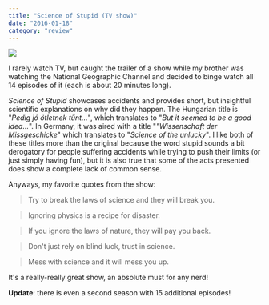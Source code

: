 ```yaml
---
title: "Science of Stupid (TV show)"
date: "2016-01-18"
category: "review"
---
```


<img src="/images/posts/science-of-stupid.jpg" class="centered" />

I rarely watch TV, but caught the trailer of a show while my brother was watching the National Geographic Channel and decided to binge watch all 14 episodes of it (each is about 20 minutes long).

_Science of Stupid_ showcases accidents and provides short, but insightful scientific explanations on why did they happen. The Hungarian title is "_Pedig jó ötletnek tűnt..._", which translates to "_But it seemed to be a good idea..._". In Germany, it was aired with a title "_"Wissenschaft der Missgeschicke_" which translates to "_Science of the unlucky_". I like both of these titles more than the original because the word stupid sounds a bit derogatory for people suffering accidents while trying to push their limits (or just simply having fun), but it is also true that some of the acts presented does show a complete lack of common sense.

Anyways, my favorite quotes from the show:

<blockquote>Try to break the laws of science and they will break you.</blockquote>
<blockquote>Ignoring physics is a recipe for disaster.</blockquote>
<blockquote>If you ignore the laws of nature, they will pay you back.</blockquote>
<blockquote>Don't just rely on blind luck, trust in science.</blockquote>
<blockquote>Mess with science and it will mess you up.</blockquote>

It's a really-really great show, an absolute must for any nerd!

**Update**: there is even a second season with 15 additional episodes!
